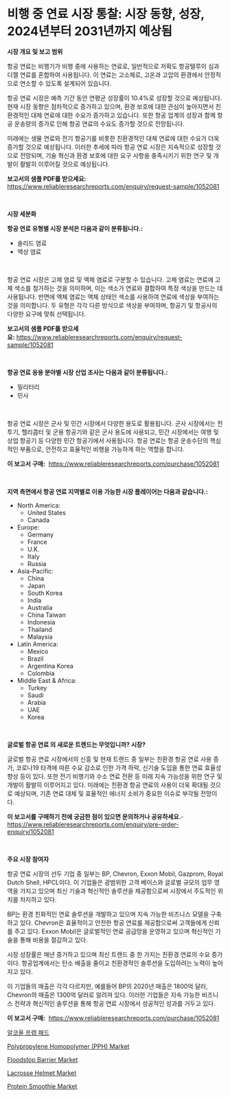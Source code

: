 <p><h1>비행 중 연료 시장 통찰: 시장 동향, 성장, 2024년부터 2031년까지 예상됨</h1></p><p><strong>시장 개요 및 보고 범위</strong></p>
<p><p>항공 연료는 비행기가 비행 중에 사용하는 연료로, 일반적으로 저확도 항공텔루이 심과 디젤 연료를 혼합하여 사용됩니다. 이 연료는 고소체로, 고온과 고압의 환경에서 안정적으로 연소할 수 있도록 설계되어 있습니다.</p><p>항공 연료 시장은 예측 기간 동안 연평균 성장률이 10.4%로 성장할 것으로 예상됩니다. 현재 시장 동향은 점차적으로 증가하고 있으며, 환경 보호에 대한 관심이 높아지면서 친환경적인 대체 연료에 대한 수요가 증가하고 있습니다. 또한 항공 업계의 성장과 함께 항공 운송량의 증가로 인해 항공 연료의 수요도 증가할 것으로 전망됩니다.</p><p>미래에는 생물 연료와 전기 항공기를 비롯한 친환경적인 대체 연료에 대한 수요가 더욱 증가할 것으로 예상됩니다. 이러한 추세에 따라 항공 연료 시장은 지속적으로 성장할 것으로 전망되며, 기술 혁신과 환경 보호에 대한 요구 사항을 충족시키기 위한 연구 및 개발이 활발히 이루어질 것으로 예상됩니다.</p></p>
<p><strong>보고서의 샘플 PDF를 받으세요:</strong> <a href="https://www.reliableresearchreports.com/enquiry/request-sample/1052081">https://www.reliableresearchreports.com/enquiry/request-sample/1052081</a></p>
<p>&nbsp;</p>
<p><strong>시장 세분화</strong></p>
<p><strong>항공 연료 유형별 시장 분석은 다음과 같이 분류됩니다.:</strong></p>
<p><ul><li>솔리드 염료</li><li>액상 염료</li></ul></p>
<p>&nbsp;</p>
<p><p>항공 연료 시장은 고체 염료 및 액체 염료로 구분할 수 있습니다. 고체 염료는 연료에 고체 색소를 첨가하는 것을 의미하며, 이는 색소가 연료와 결합하여 특정 색상을 만드는 데 사용됩니다. 반면에 액체 염료는 액체 상태인 색소를 사용하여 연료에 색상을 부여하는 것을 의미합니다. 두 유형은 각각 다른 방식으로 색상을 부여하며, 항공기 및 항공사의 다양한 요구에 맞춰 선택됩니다.</p></p>
<p><strong>보고서의 샘플 PDF를 받으세요:</strong>&nbsp;<a href="https://www.reliableresearchreports.com/enquiry/request-sample/1052081">https://www.reliableresearchreports.com/enquiry/request-sample/1052081</a></p>
<p>&nbsp;</p>
<p><strong> 항공 연료 응용 분야별 시장 산업 조사는 다음과 같이 분류됩니다.:</strong></p>
<p><ul><li>밀리터리</li><li>민사</li></ul></p>
<p>&nbsp;</p>
<p><p>항공 연료 시장은 군사 및 민간 시장에서 다양한 용도로 활용됩니다. 군사 시장에서는 전투기, 헬리콥터 및 군용 항공기와 같은 군사 용도에 사용되고, 민간 시장에서는 여행 및 상업 항공기 등 다양한 민간 항공기에서 사용됩니다. 항공 연료는 항공 운송수단의 핵심적인 부품으로, 안전하고 효율적인 비행을 가능하게 하는 역할을 합니다.</p></p>
<p><strong>이 보고서 구매:</strong>&nbsp; <a href="https://www.reliableresearchreports.com/purchase/1052081">https://www.reliableresearchreports.com/purchase/1052081</a></p>
<p>&nbsp;</p>
<p><strong>지역 측면에서 항공 연료 지역별로 이용 가능한 시장 플레이어는 다음과 같습니다.:</strong></p>
<p><ul>
    <li>
        North America:
        <ul>
            <li>United States</li>
            <li>Canada</li>
        </ul>
    </li>
    <li>
        Europe:
        <ul>
            <li>Germany</li>
            <li>France</li>
            <li>U.K.</li>
            <li>Italy</li>
            <li>Russia</li>
        </ul>
    </li>
    <li>
        Asia-Pacific:
        <ul>
            <li>China</li>
            <li>Japan</li>
            <li>South Korea</li>
            <li>India</li>
            <li>Australia</li>
            <li>China Taiwan</li>
            <li>Indonesia</li>
            <li>Thailand</li>
            <li>Malaysia</li>
        </ul>
    </li>
    <li>
        Latin America:
        <ul>
            <li>Mexico</li>
            <li>Brazil</li>
            <li>Argentina Korea</li>
            <li>Colombia</li>
        </ul>
    </li>
    <li>
        Middle East & Africa:
        <ul>
            <li>Turkey</li>
            <li>Saudi</li>
            <li>Arabia</li>
            <li>UAE</li>
            <li>Korea</li>
        </ul>
    </li>
    </ul></p>
<p>&nbsp;</p>
<p><strong>글로벌 항공 연료 의 새로운 트렌드는 무엇입니까? 시장?</strong></p>
<p><p>글로벌 항공 연료 시장에서의 신흥 및 현재 트렌드 중 일부는 친환경 항공 연료 사용 증가, 코로나19 타격에 따른 수요 감소로 인한 가격 하락, 신기술 도입을 통한 연료 효율성 향상 등이 있다. 또한 전기 비행기와 수소 연료 전환 등 미래 지속 가능성을 위한 연구 및 개발이 활발히 이루어지고 있다. 미래에는 친환경 항공 연료의 사용이 더욱 확대될 것으로 예상되며, 기존 연료 대체 및 효율적인 에너지 소비가 중요한 이슈로 부각될 전망이다.</p></p>
<p><strong>이 보고서를 구매하기 전에 궁금한 점이 있으면 문의하거나 공유하세요.</strong>- <a href="https://www.reliableresearchreports.com/enquiry/pre-order-enquiry/1052081">https://www.reliableresearchreports.com/enquiry/pre-order-enquiry/1052081</a></p>
<p>&nbsp;</p>
<p><strong>주요 시장 참여자</strong></p>
<p><p>항공 연료 시장의 선두 기업 중 일부는 BP, Chevron, Exxon Mobil, Gazprom, Royal Dutch Shell, HPCL이다. 이 기업들은 광범위한 고객 베이스와 글로벌 규모의 업무 영역을 가지고 있으며 최신 기술과 혁신적인 솔루션을 제공함으로써 시장에서 주도적인 위치를 차지하고 있다.</p><p>BP는 환경 친화적인 연료 솔루션을 개발하고 있으며 지속 가능한 비즈니스 모델을 구축하고 있다. Chevron은 효율적이고 안전한 항공 연료를 제공함으로써 고객들에게 신뢰를 주고 있다. Exxon Mobil은 글로벌적인 연료 공급망을 운영하고 있으며 혁신적인 기술을 통해 비용을 절감하고 있다.</p><p>시장 성장률은 매년 증가하고 있으며 최신 트렌드 중 한 가지는 친환경 연료의 수요 증가이다. 항공업계에서는 탄소 배출을 줄이고 친환경적인 솔루션을 도입하려는 노력이 높아지고 있다.</p><p>이 기업들의 매출은 각각 다르지만, 예를들어 BP의 2020년 매출은 1800억 달러, Chevron의 매출은 1300억 달러로 알려져 있다. 이러한 기업들은 지속 가능한 비즈니스 전략과 혁신적인 솔루션을 통해 항공 연료 시장에서 성공적인 성과를 거두고 있다.</p></p>
<p><strong>이 보고서 구매:</strong>&nbsp;&nbsp;<a href="https://www.reliableresearchreports.com/purchase/1052081">https://www.reliableresearchreports.com/purchase/1052081</a></p>
<p><p><a href="https://github.com/vsoq0zknh59/Market-Research-Report-List-1/blob/main/2367973191845.md">알코올 프렙 패드</a></p><p><a href="https://noble-drawer-34c.notion.site/Polypropylene-Homopolymer-PPH-Market-Dynamics-2024-2031-Also-about-Its-Market-Trends-Projections-173bd500be6347d097a9dd04c547d40c">Polypropylene Homopolymer (PPH) Market</a></p><p><a href="https://issuu.com/reportprime-2/docs/floodstop-barrier-market-size-2030.pptx">Floodstop Barrier Market</a></p><p><a href="https://issuu.com/reportprime-2/docs/lacrosse-helmet-market-size-2030.pptx">Lacrosse Helmet Market</a></p><p><a href="https://view.publitas.com/reportprime-1/protein-smoothie-market-share-market-new-trends-analysis-report-by-type-by-application-by-end-use-by-region-and-segment-forecasts-2024-2031/">Protein Smoothie Market</a></p></p>
